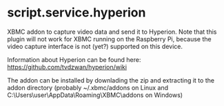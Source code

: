 script.service.hyperion
=======================

XBMC addon to capture video data and send it to Hyperion. Note that this plugin will not work for XBMC running on the Raspberry Pi, because the video capture interface is not (yet?) supported on this device.

Information about Hyperion can be found here: https://github.com/tvdzwan/hyperion/wiki

The addon can be installed by downlading the zip and extracting it to the addon directory (probably ~/.xbmc/addons on Linux and C:\Users\user\AppData\Roaming\XBMC\addons on Windows)
